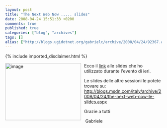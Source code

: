 ```yaml
---
layout: post
title: "The Next Web Now ..... slides"
date: 2008-04-24 15:51:33 +0200
comments: true
published: true
categories: ["blog", "archives"]
tags: []
alias: ["http://blogs.ugidotnet.org/gabrielc/archive/2008/04/24/92367.aspx"]
---
```

<!-- more -->
{% include imported_disclaimer.html %}
<p><a mce_href="http://blogs.msdn.com/blogfiles/gabrielecastellani/WindowsLiveWriter/TheNextWebNowLeslides_EF53/image_2.png" href="http://blogs.msdn.com/blogfiles/gabrielecastellani/WindowsLiveWriter/TheNextWebNowLeslides_EF53/image_2.png"><img style="BORDER-TOP-WIDTH: 0px; BORDER-LEFT-WIDTH: 0px; BORDER-BOTTOM-WIDTH: 0px; MARGIN: 0px 10px 0px 0px; BORDER-RIGHT-WIDTH: 0px" title="image" border="0" alt="image" align="left" width="244" height="184" mce_src="http://blogs.msdn.com/blogfiles/gabrielecastellani/WindowsLiveWriter/TheNextWebNowLeslides_EF53/image_thumb.png" src="http://blogs.msdn.com/blogfiles/gabrielecastellani/WindowsLiveWriter/TheNextWebNowLeslides_EF53/image_thumb.png" /></a> Ecco il <a target="_blank" mce_href="http://cid-2b05ef3f808f9cdd.skydrive.live.com/self.aspx/Public/Teh%20next%20web%20nox.pptx" href="http://cid-2b05ef3f808f9cdd.skydrive.live.com/self.aspx/Public/Teh%20next%20web%20nox.pptx">link</a> alle slides che ho utilizzato durante l'evento di ieri.</p>
<p>Le slides delle altre sessioni le potete trovare su: <a title="http://blogs.msdn.com/italy/archive/2008/04/24/the-next-web-now-le-slides.aspx" mce_href="http://blogs.msdn.com/italy/archive/2008/04/24/the-next-web-now-le-slides.aspx" href="http://blogs.msdn.com/italy/archive/2008/04/24/the-next-web-now-le-slides.aspx">http://blogs.msdn.com/italy/archive/2008/04/24/the-next-web-now-le-slides.aspx</a></p>
<p>Grazie a tutti</p>
<p> Gabriele</p>
<div class="entryviewfooter"></div>
